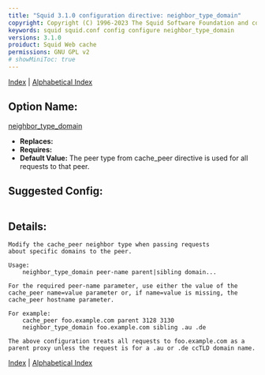 ```yaml
---
title: "Squid 3.1.0 configuration directive: neighbor_type_domain"
copyright: Copyright (C) 1996-2023 The Squid Software Foundation and contributors
keywords: squid squid.conf config configure neighbor_type_domain
versions: 3.1.0
proiduct: Squid Web cache
permissions: GNU GPL v2
# showMiniToc: true
---
```

[Index](index#toc_neighbor_type_domain) | [Alphabetical Index](index_all#toc_neighbor_type_domain)

## Option Name:
[neighbor_type_domain](#neighbor_type_domain)
 * **Replaces:** 
 * **Requires:** 
 * **Default Value:** The peer type from cache_peer directive is used for all requests to that peer.


## Suggested Config:
```plaintext

```

## Details:

	Modify the cache_peer neighbor type when passing requests
	about specific domains to the peer.

	Usage:
		neighbor_type_domain peer-name parent|sibling domain...

	For the required peer-name parameter, use either the value of the
	cache_peer name=value parameter or, if name=value is missing, the
	cache_peer hostname parameter.

	For example:
		cache_peer foo.example.com parent 3128 3130
		neighbor_type_domain foo.example.com sibling .au .de

	The above configuration treats all requests to foo.example.com as a
	parent proxy unless the request is for a .au or .de ccTLD domain name.



[Index](index#toc_neighbor_type_domain) | [Alphabetical Index](index_all#toc_neighbor_type_domain)

